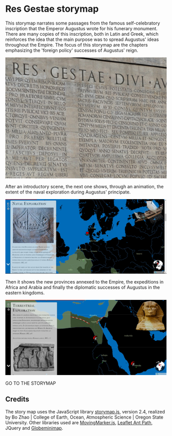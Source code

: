 # Res Gestae storymap      

This storymap narrates some passages from the famous self-celebratory inscription that the Emperor Augustus wrote for his funerary monument. There are many copies of this inscription, both in Latin and Greek, which reinforces the idea that the main purpose was to spread Augustus' ideas throughout the Empire. The focus of this storymap are the chapters emphasizing the 'foreign policy' successes of Augustus' reign. 

![](img\res-gestae.jpg)

After an introductory scene, the next one shows, through an animation, the extent of the naval exploration during Augustus' principate. 

![](img\ss1.JPG)

Then it shows the new provinces annexed to the Empire, the expeditions in Africa and Arabia and finally the diplomatic successes of Augustus in the eastern kingdoms.

![](img\ss2.JPG)

<a href:="https://gsvevo.github.io/resgestae/" target="_blank">GO TO THE STORYMAP</a>

## Credits

The story map uses the JavaScript library <a href= "https://github.com/jakobzhao/storymap" target="_blank">storymap.js</a>, version 2.4, realized by Bo Zhao | College of Earth, Ocean, Atmospheric Science | Oregon State University. Other libraries used are <a href= "https://github.com/ewoken/Leaflet.MovingMarker" target="_blank">MovingMarker.js</a>, <a href="https://unpkg.com/leaflet-ant-path">Leaflet Ant Path</a>, <a href:="https://jquery.com/">JQuery</a> and <a href="https://github.com/chriswhong/leaflet-globeminimap">Globeminimap</a>.